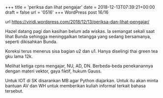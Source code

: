 +++
title = 'periksa dan lihat pengajar'
date = 2018-12-13T07:39:21+00:00
draft = false
url = '0516'
+++
WordPress post 16/16 <!--more-->

url https://viridi.wordpress.com/2018/12/13/periksa-dan-lihat-pengajar/

Hazel datang pagi dan kasihan belum ada wiskas. Ia semangat sekali saat lihat Bunda sehingga meninggalkan tetangga yang sedang bersamanya, seperti dikisahkan Bunda.

Koreksi terus menerus sisa bagian u2 dan u1. Hanya diselingi thai green tea gku lama 12k.

Melihat ketiga cpns mengajar, NU, AD, DN. Berbeda-beda penekanannya dengan materi vektor, gaya fiktif, hukum Gauss.

Untuk IOT di SK disarankan MB agar Python diajarkan. Untuk itu akan minta bantuan AV dan WH untuk memberikan kuliah informal terkait bahasa tersebut.
